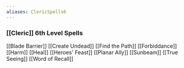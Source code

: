 ```yaml
---
aliases: ClericSpells6
---
```

### [[Cleric]] 6th Level Spells
[[Blade Barrier]]
[[Create Undead]]
[[Find the Path]]
[[Forbiddance]]
[[Harm]]
[[Heal]]
[[Heroes' Feast]]
[[Planar Ally]]
[[Sunbeam]]
[[True Seeing]]
[[Word of Recall]]